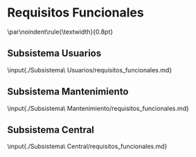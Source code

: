# Requisitos Funcionales
\par\noindent\rule{\textwidth}{0.8pt}  

## Subsistema Usuarios
\input{./Subsistema\ Usuarios/requisitos_funcionales.md}

## Subsistema Mantenimiento
\input{./Subsistema\ Mantenimiento/requisitos_funcionales.md}

## Subsistema Central
\input{./Subsistema\ Central/requisitos_funcionales.md}
